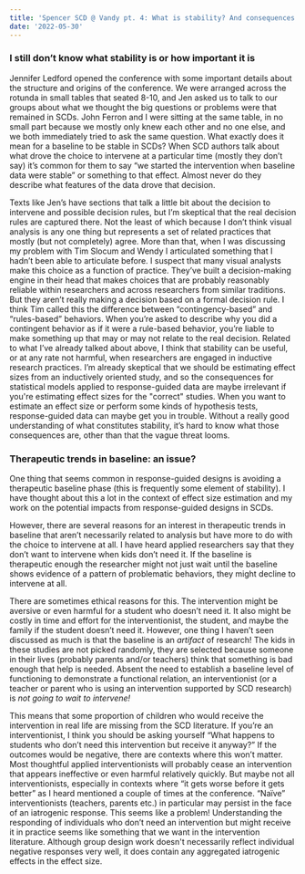 ```yaml
---
title: 'Spencer SCD @ Vandy pt. 4: What is stability? And consequences of controlling for baseline trend'
date: '2022-05-30'
---
```


### I still don’t know what stability is or how important it is

Jennifer Ledford opened the conference with some important details about the structure and origins of the conference. We were arranged across the rotunda in small tables that seated 8-10, and Jen asked us to talk to our groups about what we thought the big questions or problems were that remained in SCDs. John Ferron and I were sitting at the same table, in no small part because we mostly only knew each other and no one else, and we both immediately tried to ask the same question. What exactly does it mean for a baseline to be stable in SCDs? When SCD authors talk about what drove the choice to intervene at a particular time (mostly they don’t say) it’s common for them to say “we started the intervention when baseline data were stable” or something to that effect. Almost never do they describe what features of the data drove that decision.

Texts like Jen’s have sections that talk a little bit about the decision to intervene and possible decision rules, but I’m skeptical that the real decision rules are captured there. Not the least of which because I don’t think visual analysis is any one thing but represents a set of related practices that mostly (but not completely) agree. More than that, when I was discussing my problem with Tim Slocum and Wendy I articulated something that I hadn’t been able to articulate before. I suspect that many visual analysts make this choice as a function of practice. They’ve built a decision-making engine in their head that makes choices that are probably reasonably reliable within researchers and across researchers from similar traditions. But they aren’t really making a decision based on a formal decision rule. I think Tim called this the difference between “contingency-based” and “rules-based” behaviors. When you’re asked to describe why you did a contingent behavior as if it were a rule-based behavior, you’re liable to make something up that may or may not relate to the real decision.
Related to what I’ve already talked about above, I think that stability can be useful, or at any rate not harmful, when researchers are engaged in inductive research practices. I’m already skeptical that we should be estimating effect sizes from an inductively oriented study, and so the consequences for statistical models applied to response-guided data are maybe irrelevant if you're estimating effect sizes for the "correct" studies. When you want to estimate an effect size or perform some kinds of hypothesis tests, response-guided data can maybe get you in trouble. Without a really good understanding of what constitutes stability, it’s hard to know what those consequences are, other than that the vague threat looms.


### Therapeutic trends in baseline: an issue?

One thing that seems common in response-guided designs is avoiding a therapeutic baseline phase (this is frequently some element of stability). I have thought about this a lot in the context of effect size estimation and my work on the potential impacts from response-guided designs in SCDs.

However, there are several reasons for an interest in therapeutic trends in baseline that aren’t necessarily related to analysis but have more to do with the choice to intervene at all. I have heard applied researchers say that they don’t want to intervene when kids don’t need it. If the baseline is therapeutic enough the researcher might not just wait until the baseline shows evidence of a pattern of problematic behaviors, they might decline to intervene at all.

There are sometimes ethical reasons for this. The intervention might be aversive or even harmful for a student who doesn’t need it. It also might be costly in time and effort for the interventionist, the student, and maybe the family if the student doesn’t need it. However, one thing I haven’t seen discussed as much is that the baseline is an *artifact* of research! The kids in these studies are not picked randomly, they are selected because someone in their lives (probably parents and/or teachers) think that something is bad enough that help is needed. Absent the need to establish a baseline level of functioning to demonstrate a functional relation, an interventionist (or a teacher or parent who is using an intervention supported by SCD research) is *not going to wait to intervene!*

This means that some proportion of children who would receive the intervention in real life are missing from the SCD literature. If you’re an interventionist, I think you should be asking yourself “What happens to students who don’t need this intervention but receive it anyway?” If the outcomes would be negative, there are contexts where this won’t matter. Most thoughtful applied interventionists will probably cease an intervention that appears ineffective or even harmful relatively quickly. But maybe not all interventionists, especially in contexts where “it gets worse before it gets better” as I heard mentioned a couple of times at the conference. “Naïve” interventionists (teachers, parents etc.) in particular may persist in the face of an iatrogenic response. This seems like a problem! Understanding the responding of individuals who don’t need an intervention but might receive it in practice seems like something that we want in the intervention literature. Although group design work doesn't necessarily reflect individual negative responses very well, it does contain any aggregated iatrogenic effects in the effect size.

